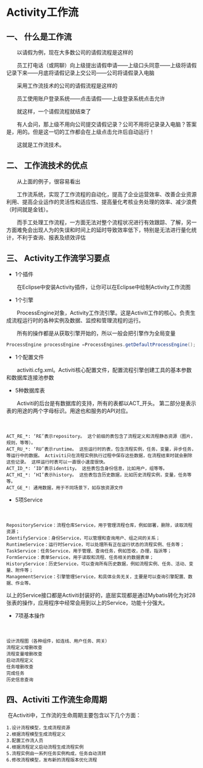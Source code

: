# Activity工作流

## 一、 什么是工作流

　　以请假为例，现在大多数公司的请假流程是这样的

　　员工打电话（或网聊）向上级提出请假申请——上级口头同意——上级将请假记录下来——月底将请假记录上交公司——公司将请假录入电脑

　　采用工作流技术的公司的请假流程是这样的

　　员工使用账户登录系统——点击请假——上级登录系统点击允许

　　就这样，一个请假流程就结束了

　　有人会问，那上级不用向公司提交请假记录？公司不用将记录录入电脑？答案是，用的。但是这一切的工作都会在上级点击允许后自动运行！

　　这就是工作流技术。

## 二、 工作流技术的优点 


　　从上面的例子，很容易看出

　　工作流系统，实现了工作流程的自动化，提高了企业运营效率、改善企业资源利用、提高企业运作的灵活性和适应性、提高量化考核业务处理的效率、减少浪费（时间就是金钱）。

　　而手工处理工作流程，一方面无法对整个流程状况进行有效跟踪、了解，另一方面难免会出现人为的失误和时间上的延时导致效率低下，特别是无法进行量化统计，不利于查询、报表及绩效评估

## 三、 Activity工作流学习要点

- 1个插件

　　在Eclipse中安装Activity插件，让你可以在Eclipse中绘制Activity工作流图

-  1个引擎


　　ProcessEngine对象，Activity工作流引擎。这是Activiti工作的核心。负责生成流程运行时的各种实例及数据、监控和管理流程的运行。

　　所有的操作都是从获取引擎开始的，所以一般会把引擎作为全局变量

```java
ProcessEngine processEngine =ProcessEngines.getDefaultProcessEngine();
```

- 1个配置文件

　　activiti.cfg.xml。Activiti核心配置文件，配置流程引擎创建工具的基本参数和数据库连接池参数

- 5种数据库表

　　Activiti的后台是有数据库的支持，所有的表都以ACT_开头。 第二部分是表示表的用途的两个字母标识。用途也和服务的API对应。

　　

```
ACT_RE_*: ‘RE’表示repository。 这个前缀的表包含了流程定义和流程静态资源（图片，规则，等等）。
ACT_RU_*: ‘RU’表示runtime。 这些运行时的表，包含流程实例，任务，变量，异步任务，等运行中的数据。 Activiti只在流程实例执行过程中保存这些数据，在流程结束时就会删除这些记录。 这样运行时表可以一直很小速度很快。
ACT_ID_*: ‘ID’表示identity。 这些表包含身份信息，比如用户，组等等。
ACT_HI_*: ‘HI’表示history。 这些表包含历史数据，比如历史流程实例，变量，任务等等。
ACT_GE_*: 通用数据，用于不同场景下，如存放资源文件
```



- 5项Service

　

```
RepositoryService：流程仓库Service，用于管理流程仓库，例如部署，删除，读取流程资源； 
IdentifyService：身份Service，可以管理和查询用户、组之间的关系； 
RuntimeService：运行时Service，可以处理所有正在运行状态的流程实例、任务等； 
TaskService：任务Service，用于管理、查询任务，例如签收，办理，指派等； 
FormService：表单Service，用于读取和流程、任务相关的数据表单； 
HistoryService：历史Service，可以查询所有历史数据，例如流程实例、任务、活动、变量、附件等； 
ManagementService：引擎管理Service，和具体业务无关，主要是可以查询引擎配置、数据、作业等。 
```

​        以上的Service接口都是Activiti封装好的，底层实现都是通过Mybatis转化为对28张表的操作，应用程序中经常会用到以上的Service，功能十分强大。

- 7项基本操作

　　　

```
设计流程图（各种组件，如连线、用户任务、网关）
流程定义增删改查
流程变量增删改查
启动流程定义
任务增删改查
完成任务
历史信息查询
```

## 四、Activiti 工作流生命周期

​    在Activiti中，工作流的生命周期主要包含以下几个方面：

```
1.设计流程模型，生成流程资源
2.根据流程模型生成流程定义
3.配置工作流人员
4.根据流程定义启动流程生成流程实例
5.流程实例由一系列任务实例构成，任务自动流转
6.修改流程模型，发布新的流程版本优化流程
```

